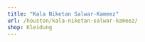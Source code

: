 ```yaml
---
title: "Kala Niketan Salwar-Kameez"
url: /houston/kala-niketan-salwar-kameez/
shop: Kleidung
---
```

